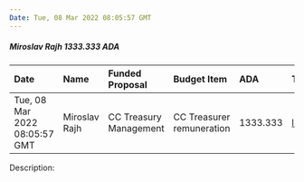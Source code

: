 ```yaml
---
Date: Tue, 08 Mar 2022 08:05:57 GMT
---
```


##### Miroslav Rajh 1333.333 ADA

| Date      | Name | Funded Proposal | Budget Item | ADA | Transaction|
| :---        | :---  | :--- | :--- | :--- | :--- |
| Tue, 08 Mar 2022 08:05:57 GMT | Miroslav Rajh | CC Treasury Management | CC Treasurer remuneration | 1333.333 | [link](https://cardanoscan.io/transaction/646524c9e58208685e623735b8ac014ce24dd229496a748ac5d540da47904599)|

Description: 
